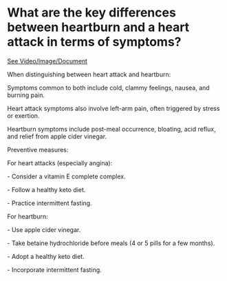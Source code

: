 # What are the key differences between heartburn and a heart attack in terms of symptoms?

[See Video/Image/Document](https://hls-player.drberg.com/asset?path=migrated-assets/heart-attack-vsheartburn-how-to-tell-the-difference)

When distinguishing between heart attack and heartburn:

Symptoms common to both include cold, clammy feelings, nausea, and burning pain.

Heart attack symptoms also involve left-arm pain, often triggered by stress or exertion.

Heartburn symptoms include post-meal occurrence, bloating, acid reflux, and relief from apple cider vinegar.

Preventive measures:

For heart attacks (especially angina):

\- Consider a vitamin E complete complex.

\- Follow a healthy keto diet.

\- Practice intermittent fasting.

For heartburn:

\- Use apple cider vinegar.

\- Take betaine hydrochloride before meals (4 or 5 pills for a few months).

\- Adopt a healthy keto diet.

\- Incorporate intermittent fasting.